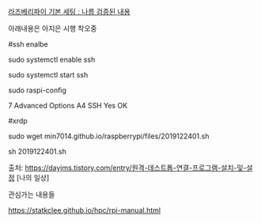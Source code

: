 [라즈베리파이 기본 세팅 : 나름 검증된 내용](./files/2020010202.md) 




아래내용은 아지은 시행 착오중


#ssh enalbe

sudo systemctl enable ssh

sudo systemctl start ssh

sudo raspi-config

7 Advanced Options 
A4 SSH
Yes
OK

#xrdp

sudo wget min7014.github.io/raspberrypi/files/2019122401.sh 

sh 2019122401.sh 


출처: https://dayjms.tistory.com/entry/원격-데스트톱-연결-프로그램-설치-및-설정 [나의 일상]

관심가는 내용들

https://statkclee.github.io/hpc/rpi-manual.html
